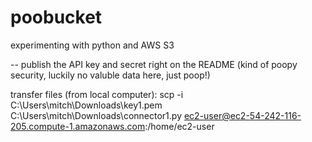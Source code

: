 # poobucket
experimenting with python and AWS S3 



-- publish the API key and secret right on the README (kind of poopy security, luckily no valuble data here, just poop!) 

transfer files (from local computer): 
scp -i C:\Users\mitch\Downloads\key1.pem C:\Users\mitch\Downloads\connector1.py  ec2-user@ec2-54-242-116-205.compute-1.amazonaws.com:/home/ec2-user
